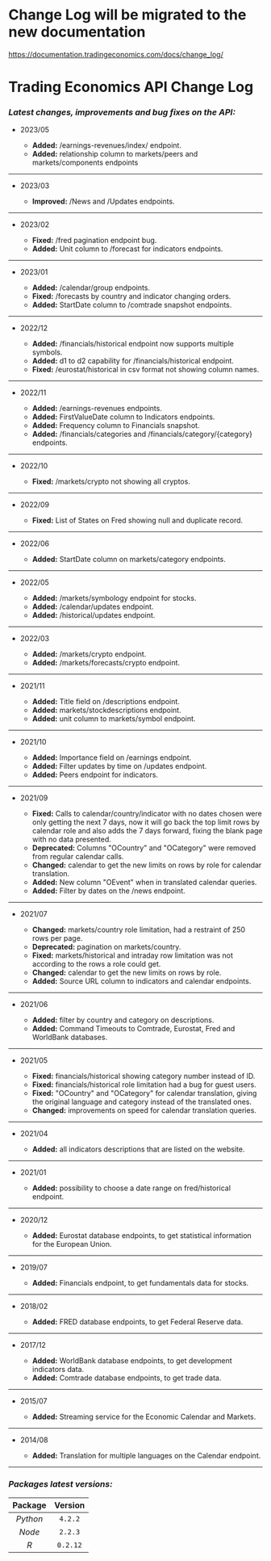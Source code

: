 # **Change Log will be migrated to the new documentation**

https://documentation.tradingeconomics.com/docs/change_log/

#  Trading Economics API Change Log

### *Latest changes, improvements and bug fixes on the API:*

+ 2023/05

    + __Added:__ /earnings-revenues/index/ endpoint.
    + __Added:__ relationship column to markets/peers and markets/components endpoints

---

+ 2023/03

    + __Improved:__ /News and /Updates endpoints.

---

+ 2023/02

    + __Fixed:__ /fred pagination endpoint bug.
    + __Added:__ Unit column to /forecast for indicators endpoints.

---

+ 2023/01

    + __Added:__ /calendar/group endpoints.
    + __Fixed:__ /forecasts by country and indicator changing orders.
    + __Added:__ StartDate column to /comtrade snapshot endpoints.

---

+ 2022/12

    + __Added:__ /financials/historical endpoint now supports multiple symbols.
    + __Added:__ d1 to d2 capability for /financials/historical endpoint.
    + __Fixed:__ /eurostat/historical in csv format not showing column names.

---

+ 2022/11

    + __Added:__ /earnings-revenues endpoints.
    + __Added:__ FirstValueDate column to Indicators endpoints.
    + __Added:__ Frequency column to Financials snapshot.
    + __Added:__ /financials/categories and /financials/category/{category} endpoints.

---

+ 2022/10

    + __Fixed:__ /markets/crypto not showing all cryptos.

---

+ 2022/09

    + __Fixed:__ List of States on Fred showing null and duplicate record.

---

+ 2022/06

    + __Added:__ StartDate column on markets/category endpoints.

---

+ 2022/05

    + __Added:__ /markets/symbology endpoint for stocks.
    + __Added:__ /calendar/updates endpoint.
    + __Added:__ /historical/updates endpoint.
  
---

+ 2022/03

    + __Added:__ /markets/crypto endpoint.
    + __Added:__ /markets/forecasts/crypto endpoint.
  
---
+ 2021/11

    + __Added:__ Title field on /descriptions endpoint.
    + __Added:__ markets/stockdescriptions endpoint.
    + __Added:__ unit column to markets/symbol endpoint.
  
---
+ 2021/10

    + __Added:__ Importance field on /earnings endpoint.
    + __Added:__ Filter updates by time on /updates endpoint.
    + __Added:__ Peers endpoint for indicators.
---
+ 2021/09

    + __Fixed:__ Calls to calendar/country/indicator with no dates chosen were only getting the next 7 days, now it will go back the top limit rows by calendar role and also adds the 7 days forward, fixing the blank page with no data presented.
    + __Deprecated:__ Columns "OCountry" and "OCategory" were removed from regular calendar calls.
    + __Changed:__ calendar to get the new limits on rows by role for calendar translation.
    + __Added:__ New column "OEvent" when in translated calendar queries.
    + __Added:__ Filter by dates on the /news endpoint.
---
+ 2021/07

    + __Changed:__ markets/country role limitation, had a restraint of 250 rows per page.
    + __Deprecated:__ pagination on markets/country.
    + __Fixed:__ markets/historical and intraday row limitation was not according to the rows a role could get.
    + __Changed:__ calendar to get the new limits on rows by role.
    + __Added:__ Source URL column to indicators and calendar endpoints.
---
+ 2021/06

    + __Added:__ filter by country and category on descriptions.
    + __Added:__ Command Timeouts to Comtrade, Eurostat, Fred and WorldBank databases.
---
+ 2021/05

    + __Fixed:__ financials/historical showing category number instead of ID.
    + __Fixed:__ financials/historical role limitation had a bug for guest users.
    + __Fixed:__ "OCountry" and "OCategory" for calendar translation, giving the original language and category instead of the translated ones.
    + __Changed:__ improvements on speed for calendar translation queries.
---
+ 2021/04

    + __Added:__ all indicators descriptions that are listed on the website.
---
+ 2021/01

    + __Added:__ possibility to choose a date range on fred/historical endpoint.
---
+ 2020/12

    + __Added:__ Eurostat database endpoints, to get statistical information for the European Union.
---
+ 2019/07

    + __Added:__ Financials endpoint, to get fundamentals data for stocks.
---

+ 2018/02

    + __Added:__ FRED database endpoints, to get Federal Reserve data.
---
+ 2017/12

    + __Added:__ WorldBank database endpoints, to get development indicators data.
    + __Added:__ Comtrade database endpoints, to get trade data.
---
+ 2015/07

    + __Added:__ Streaming service for the Economic Calendar and Markets.
---
+ 2014/08

    + __Added:__ Translation for multiple languages on the Calendar endpoint.
---
### *Packages latest versions:*
Package | Version
:---: |:---:
*Python* |`4.2.2` 
*Node* | `2.2.3`
*R* | `0.2.12`




